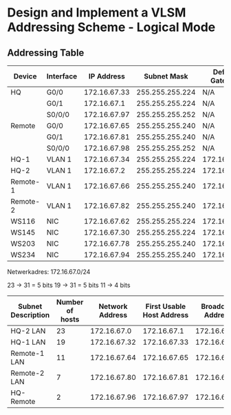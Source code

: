 # Design and Implement a VLSM Addressing Scheme - Logical Mode

## Addressing Table

| Device   | Interface | IP Address   | Subnet Mask     | Default Gateway |
| -------- | --------- | ------------ | --------------- | --------------- |
| HQ       | G0/0      | 172.16.67.33 | 255.255.255.224 | N/A             |
|          | G0/1      | 172.16.67.1  | 255.255.255.224 | N/A             |
|          | S0/0/0    | 172.16.67.97 | 255.255.255.252 | N/A             |
| Remote   | G0/0      | 172.16.67.65 | 255.255.255.240 | N/A             |
|          | G0/1      | 172.16.67.81 | 255.255.255.240 | N/A             |
|          | S0/0/0    | 172.16.67.98 | 255.255.255.252 | N/A             |
| HQ-1     | VLAN 1    | 172.16.67.34 | 255.255.255.224 | 172.16.67.33    |
| HQ-2     | VLAN 1    | 172.16.67.2  | 255.255.255.224 | 172.16.67.1     |
| Remote-1 | VLAN 1    | 172.16.67.66 | 255.255.255.240 | 172.16.67.65    |
| Remote-2 | VLAN 1    | 172.16.67.82 | 255.255.255.240 | 172.16.67.81    |
| WS116    | NIC       | 172.16.67.62 | 255.255.255.224 | 172.16.67.33    |
| WS145    | NIC       | 172.16.67.30 | 255.255.255.224 | 172.16.67.1     |
| WS203    | NIC       | 172.16.67.78 | 255.255.255.240 | 172.16.67.65    |
| WS234    | NIC       | 172.16.67.94 | 255.255.255.240 | 172.16.67.81    |

Netwerkadres: 172.16.67.0/24

23 -> 31 = 5 bits
19 -> 31 = 5 bits
11 -> 4 bits

| Subnet Description | Number of hosts | Network Address | First Usable Host Address | Broadcast Address | _Subnet Mask_   |
| ------------------ | --------------- | --------------- | ------------------------- | ----------------- | --------------- |
| HQ-2 LAN           | 23              | 172.16.67.0     | 172.16.67.1               | 172.16.67.31      | 255.255.255.224 |
| HQ-1 LAN           | 19              | 172.16.67.32    | 172.16.67.33              | 172.16.67.63      | 255.255.255.224 |
| Remote-1 LAN       | 11              | 172.16.67.64    | 172.16.67.65              | 172.16.67.79      | 255.255.255.240 |
| Remote-2 LAN       | 7               | 172.16.67.80    | 172.16.67.81              | 172.16.67.95      | 255.255.255.240 |
| HQ-Remote          | 2               | 172.16.67.96    | 172.16.67.97              | 172.16.67.99      | 255.255.255.252 |
